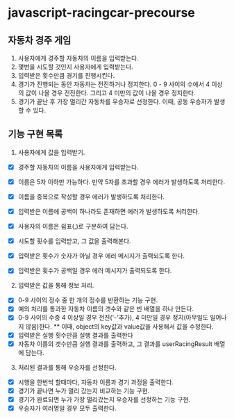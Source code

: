 # javascript-racingcar-precourse

## 자동차 경주 게임

1. 사용자에게 경주할 자동차의 이름을 입력받는다.
2. 몇번을 시도할 것인지 사용자에게 입력받는다.
3. 입력받은 횟수만큼 경기를 진행시킨다.
4. 경기가 진행되는 동안 자동차는 전진하거나 정지한다.
   0 - 9 사이의 수에서 4 이상의 값이 나올 경우 전진한다.
   그리고 4 미만의 값이 나올 경우 정지한다.
5. 경기가 끝난 후 가장 멀리간 자동차를 우승자로 선정한다.
   이때, 공동 우승자가 발생할 수 있다.

## 기능 구현 목록

1. 사용자에게 값을 입력받기.

- [x] 경주할 자동차의 이름을 사용자에게 입력받는다.
- [x] 이름은 5자 이하만 가능하다.
      만약 5자를 초과할 경우 에러가 발생하도록 처리한다.

- [x] 이름을 중복으로 작성할 경우 에러가 발생하도록 처리한다.
- [x] 입력받은 이름에 공백이 하나라도 존재하면 에러가 발생하도록 처리한다.

- [x] 사용자의 이름은 쉼표(,)로 구분하여 담는다.
- [x] 시도할 횟수를 입력받고, 그 값을 출력해본다.
- [x] 입력받은 횟수가 숫자가 아닐 경우 에러 메시지가 출력되도록 한다.
- [x] 입력받은 횟수가 공백일 경우 에러 메시지가 출력되도록 한다.

2. 입력받은 값을 통해 정보 처리.

- [x] 0-9 사이의 정수 중 한 개의 정수를 반환하는 기능 구현.
- [x] 예외 처리를 통과한 자동차 이름의 갯수와 같은 빈 배열을 하나 만든다.
- [x] 0-9 사이의 수중 4 이상일 경우 전진('-'추가),
      4 미만일 경우 정지(아무일도 일어나지 않음)한다.
      \*\* 이때, object의 key값과 value값을 사용해서 값을 수정한다.
- [x] 입력받은 실행 횟수만큼 실행 결과를 출력한다
- [x] 자동차 이름의 갯수만큼 실행 결과를 출력하고, 그 결과를 userRacingResult 배열에 담는다.

3. 처리된 결과를 통해 우승자를 선정한다.

- [x] 시행을 한번씩 할때마다, 자동차 이름과 경기 과정을 출력한다.
- [x] 경기가 끝나면 누가 멀리 갔는지 비교하는 기능 구현.
- [x] 경기가 완료되면 누가 가장 멀리갔는지 우승자를 선정하는 기능 구현.
- [x] 우승자가 여러명일 경우 모두 출력한다.
